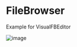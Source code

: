 # FileBrowser
Example for VisualFBEditor

![image](https://github.com/chunmingwang/FileBrowser/assets/35757455/3f1315e2-ef5d-4230-aa11-c1a77717b92a)
